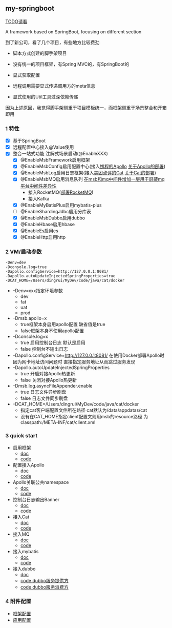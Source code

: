 my-springboot
---

[TODO请看](./TODO.md)

A framework based on SpringBoot, focusing on different section

到了新公司，看了几个项目，有些地方比较费劲

- 脚本方式创建的脚手架项目

- 没有统一的项目框架，有Spring MVC的，有SpringBoot的

- 显式获取配置

- 远程调用需要显式传递调用方的meta信息

- 显式使用的Util工具过深依赖传递

因为上述原因，我觉得脚手架侧重于项目模板统一，而框架侧重于场景整合和开箱即用

### 1 特性

- [x] 基于SpringBoot
- [x] 远程配置中心接入@Value使用
- [x] 整合一站式功能 注解式场景启动(@EnableXXX)
    - [X] @EnableMsbFramework启用框架
    - [X] @EnableMsbConfig启用配置中心(接入[携程的Apollo](https://github.com/apolloconfig/apollo.git) [关于Apollo的部署](https://bannirui.github.io/2024/11/19/Docker/%E5%AE%89%E8%A3%85Apollo/))
    - [X] @EnableMsbLog启用日志框架(接入[美团点评的Cat](https://github.com/dianping/cat.git) [关于Cat的部署](https://bannirui.github.io/2024/11/26/Docker/%E5%AE%89%E8%A3%85Cat/))
    - [X] @EnableMsbMQ启用消息队列 [在msb和mq中间件增加一层用于屏蔽mq平台中间件差异性](./doc/my-message-service架构设计.md)
      - 接入RocketMQ([部署RocketMQ](https://bannirui.github.io/2025/01/09/Docker/%E9%83%A8%E7%BD%B2RocketMQ/))
      - 接入Kafka
    - [X] @EnableMyBatisPlus启用mybatis-plus
    - [ ] @EnableShardingJdbc启用分库表
    - [X] @EnableMsbDubbo启用dubbo
    - [X] @EnableHbase启用hbase
    - [X] @EnableEs启用es
    - [X] @EnableHttp启用http

### 2 VM/启动参数

```shell
-Denv=dev
-Dconsole.log=true
-Dapollo.configService=http://127.0.0.1:8081/
-Dapollo.autoUpdateInjectedSpringProperties=true
-DCAT_HOME=/Users/dingrui/MyDev/code/java/cat/docker
```

- -Denv=xxx指定环境参数
    - dev
    - fat
    - uat
    - prod
- -Dmsb.apollo=x
    - true框架本身启用apollo配置 缺省值是true
    - false框架本身不使用apollo配置
- -Dconsole.log=x
    - true 启用控制台日志 默认是启用
    - false 控制台不输出日志
- -Dapollo.configService=http://127.0.0.1:8081/ 在使用Docker部署Apollo时因为网卡地址访问问题时 直接指定服务地址从而跳过服务发现
- -Dapollo.autoUpdateInjectedSpringProperties
  - true 开启对接Apollo热更新
  - false 关闭对接Apollo热更新
- -Dmsb.log.asyncFileAppender.enable
  - true 日志文件异步刷盘
  - false 日志文件同步刷盘
- -DCAT_HOME=/Users/dingrui/MyDev/code/java/cat/docker
  - 指定cat客户端配置文件所在路径 cat默认为/data/appdatas/cat
  - 没有在CAT_HOME指定client配置文则用msb的resource路径 为classpath:/META-INF/cat/client.xml

### 3 quick start
- 启用框架
  - [doc](./doc/启用框架.md)
  - [code](./msb-samples/sample-01)
- 配置接入Apollo
  - [doc](./doc/读取远程配置-apollo.md)
  - [code](./msb-samples/sample-02)
- Apollo关联公共namespace
  - [doc](./doc/远程配置热更新.md)
  - [code](./msb-samples/sample-03)
- 控制台日志输出Banner
  - [doc](./doc/控制台输出Banner.md)
  - [code](./msb-samples/sample-04)
- 接入Cat
  - [doc](./doc/集成Cat.md)
  - [code](./msb-samples/sample-04)
- 接入MQ
  - [doc](./doc/集成MQ.md)
  - [code](./msb-samples/sample-06)
- 接入mybatis
  - [doc](./doc/集成mybatis.md)
  - [code](./msb-samples/sample-07)
- 接入dubbo
  - [doc](./doc/集成dubbo.md)
  - [code dubbo服务提供方](./msb-samples/sample-08)
  - [code dubbo服务消费方](./msb-samples/sample-09)

### 4 附件配置

- [框架配置](./doc/msb.properties)
- [应用配置](./doc/app.properties)
